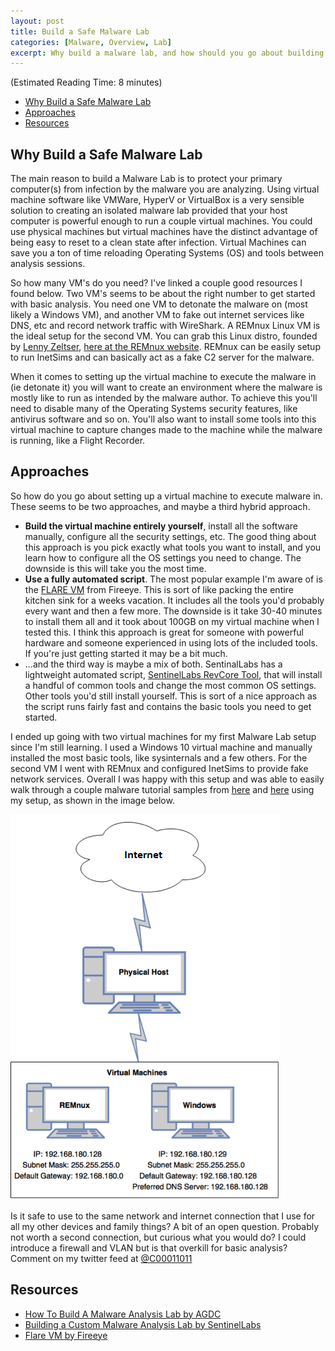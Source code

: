 ```yaml
---
layout: post
title: Build a Safe Malware Lab
categories: [Malware, Overview, Lab]
excerpt: Why build a malware lab, and how should you go about building your first malware lab? Read on to learn more tips and trick for getting started with your first malware lab.
---
```

(Estimated Reading Time: 8 minutes)

- [Why Build a Safe Malware Lab](#why-build-a-safe-malware-lab)
- [Approaches](#approaches)
- [Resources](#resources)

## Why Build a Safe Malware Lab

The main reason to build a Malware Lab is to protect your primary computer(s) from infection by the malware you are analyzing. Using virtual machine software like VMWare, HyperV or VirtualBox is a very sensible solution to creating an isolated malware lab provided that your host computer is powerful enough to run a couple virtual machines. You could use physical machines but virtual machines have the distinct advantage of being easy to reset to a clean state after infection. Virtual Machines can save you a ton of time reloading Operating Systems (OS) and tools between analysis sessions.

So how many VM's do you need? I've linked a couple good resources I found below. Two VM's seems to be about the right number to get started with basic analysis. You need one VM to detonate the malware on (most likely a Windows VM), and another VM to fake out internet services like DNS, etc and record network traffic with WireShark. A REMnux Linux VM is the ideal setup for the second VM. You can grab this Linux distro, founded by [Lenny Zeltser](@lennyzeltser), [here at the REMnux website](https://remnux.org/). REMnux can be easily setup to run InetSims and can  basically act as a fake C2 server for the malware. 

When it comes to setting up the virtual machine to execute the malware in (ie detonate it) you will want to create an environment where the malware is mostly like to run as intended by the malware author. To achieve this you'll need to disable many of the Operating Systems security features, like antivirus software and so on. You'll also want to install some tools into this virtual machine to capture changes made to the machine while the malware is running, like a Flight Recorder. 

## Approaches

So how do you go about setting up a virtual machine to execute malware in. These seems to be two approaches, and maybe a third hybrid approach. 
* **Build the virtual machine entirely yourself**, install all the software manually, configure all the security settings, etc. The good thing about this approach is you pick exactly what tools you want to install, and you learn how to configure all the OS settings you need to change. The downside is this will take you the most time. 
* **Use a fully automated script**. The most popular example I'm aware of is the [FLARE VM](https://github.com/fireeye/flare-vm) from Fireeye. This is sort of like packing the entire kitchen sink for a weeks vacation. It includes all the tools you'd probably every want and then a few more. The downside is it take 30-40 minutes to install them all and it took about 100GB on my virtual machine when I tested this. I think this approach is great for someone with powerful hardware and someone experienced in using lots of the included tools. If you're just getting started it may be a bit much. 
* ...and the third way is maybe a mix of both. SentinalLabs has a lightweight automated script, [SentinelLabs RevCore Tool](https://github.com/SentineLabs/SentinelLabs_RevCore_Tools),  that will install a handful of common tools and change the most common OS settings. Other tools you'd still install yourself. This is sort of a nice approach as the script runs fairly fast and contains the basic tools you need to get started. 

I ended up going with two virtual machines for my first Malware Lab setup since I'm still learning. I used a Windows 10 virtual machine and manually installed the most basic tools, like sysinternals and a few others. For the second VM I went with REMnux and configured InetSims to provide fake network services. Overall I was happy with this setup and was able to easily walk through a couple malware tutorial samples from [here](https://malwareunicorn.org/workshops/re101.html#7) and [here](https://bowneconsultingcontent.com/pub/PMA/pma101a/pma101.html) using my setup, as shown in the image below.

![MalwareLab](/images/network_architecture.png)

Is it safe to use to the same network and internet connection that I use for all my other devices and family things? A bit of an open question. Probably not worth a second connection, but curious what you would do? I could introduce a firewall and VLAN but is that overkill for basic analysis? Comment on my twitter feed at [@C00011011](https://twitter.com/C00011011)

## Resources
* [How To Build A Malware Analysis Lab by AGDC](https://agdcservices.com/blog/how-to-build-a-malware-analysis-lab/)
* [Building a Custom Malware Analysis Lab by SentinelLabs](https://labs.sentinelone.com/building-a-custom-malware-analysis-lab-environment/) 
* [Flare VM by Fireeye](https://www.fireeye.com/blog/threat-research/2018/11/flare-vm-update.html)